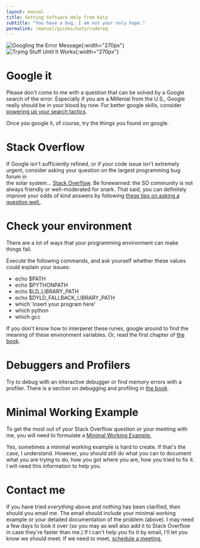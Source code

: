 ```yaml
---
layout: manual
title: Getting Software Help from Katy
subtitle: "You have a bug. I am not your only hope."
permalink: /manual/guides/katy/codereq
---
```


![Googling the Error Message](https://pbs.twimg.com/media/CfFPuvoWwAALmcC.jpg "The most important fake book of our time."){:width="270px"}
![Trying Stuff Until It Works](https://pbs.twimg.com/media/CfSQdwUW8AErog1.jpg:large "Another important fake book on persistence."){:width="270px"}

# Google it

Please don't come to me with a question that can be solved by a Google search 
of the error. Especially if you are a Millenial from the U.S., Google really 
should be in your blood by now. For better google skills, consider 
[powering up your search tactics](http://www.powersearchingwithgoogle.com/course/aps/skills).

Once you google it, of course, try the things you found on google. 

# Stack Overflow

If Google isn't sufficiently refined, or if your code issue isn't extremely 
urgent, consider asking your question on the largest programming bug forum in  
the solar system... [Stack Overflow](http://stackoverflow.com/). Be forewarned: the SO community 
is not always friendly or well-moderated for snark. That said, you can definitely improve your odds of kind 
answers by following [these tips on asking a question 
well.](http://stackoverflow.com/help/how-to-ask).

# Check your environment

There are a lot of ways that your programming environment can make things fail. 

Execute the following commands, and ask yourself whether these values could 
explain your issues:

- echo $PATH
- echo $PYTHONPATH
- echo $LD_LIBRARY_PATH
- echo $DYLD_FALLBACK_LIBRARY_PATH
- which 'insert your program here'
- which python
- which gcc

If you don't know how to interperet these runes, google around to find the 
meaning of these environment variables. Or, read the first chapter of [the 
book](http://physics.codes).

# Debuggers and Profilers

Try to debug with an interactive debugger or find memory errors with a 
profiler.  There is a section on debugging and profiling in [the 
book](http://physics.codes). 

# Minimal Working Example

To get the most out of your Stack Overflow question or your meeting with me, 
you will need to formulate a [Minimal Working 
Example.](http://stackoverflow.com/help/mcve)

Yes, sometimes a minimal working example is hard to create. If that's the case, 
I understand. However, you should still do what you can to document what you 
are trying to do, how you got where you are, how you tried to fix it. I will 
need this information to help you.

# Contact me

If you have tried _everything_ above and nothing has been clarified, then 
should you email me.  The email should include your minimal working example or 
your detailed documentation of the problem (above). I may need a few days to 
look it over (so you may as well also add it to Stack Overflow in case they're 
faster than me.) If I can't help you fix it by email, I'll let you know we 
should meet. If we need to meet, [schedule a 
meeting.](/manual/guides/katy/meeting) 

